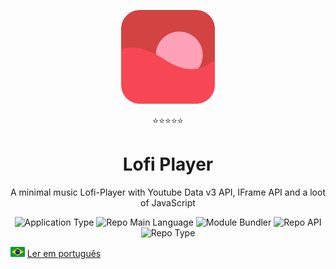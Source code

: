 <p align="center">
  <img src="/public/favicon.png" width="150" />
</p>
<p align="center">⭐⭐⭐⭐⭐</p>
<h1 align="center">Lofi Player</h1>
<p align="center">A minimal music Lofi-Player with Youtube Data v3 API, IFrame API and a loot of JavaScript</p>
<p align="center">
  <img  src="https://img.shields.io/badge/application-player-blue" alt="Application Type" />
  <img  src="https://img.shields.io/badge/language-javascript-yellow" alt="Repo Main Language" />
  <img  src="https://img.shields.io/badge/bundler-parcel-blueviolet" alt="Module Bundler" />
  <img  src="https://img.shields.io/badge/api-youtube_iframe_google-success" alt="Repo API" />
  <img  src="https://img.shields.io/badge/type-project-green" alt="Repo Type" />
</p>
<p>
  <img src="./public/pt-br.png" alt="Portuguese" height="16">
  <a href="https://github.com/LaksCastro/starry-sky/blob/master/README-ptbr.md">Ler em português</a>
</p>

